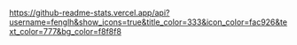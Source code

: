 https://github-readme-stats.vercel.app/api?username=fenglh&show_icons=true&title_color=333&icon_color=fac926&text_color=777&bg_color=f8f8f8
